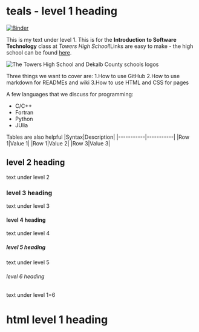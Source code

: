 # teals - level 1 heading
[![Binder](https://mybinder.org/badge_logo.svg)](https://mybinder.org/v2/gh/sakurlei/teals/HEAD)

This is my text under level 1. This is for the **Introduction to Software Technology** class at *Towers High School*!Links are easy to make - the high school can be found [here](https://www.towershs.dekalb.k12.ga.us/).

![The Towers High School and Dekalb County schools logos](https://www.towershs.dekalb.k12.ga.us/sysimages/logo.png)

Three things we want to cover are:
1.How to use GitHub
2.How to use markdown for READMEs and wiki
3.How to use HTML and CSS for pages

A few languages that we discuss for programming:
- C/C++
- Fortran
- Python
- JUlia

Tables are also helpful
|Syntax|Description|
|-----------|-----------|
|Row 1|Value 1|
|Row 1|Value 2|
|Row 3|Value 3|


## level 2 heading
text under level 2


### level 3 heading
text under level 3


#### level 4 heading
text under level 4


##### level 5 heading
text under level 5


###### level 6 heading
text under level 1=6

<H1>html level 1 heading</H1>
